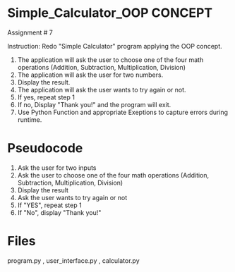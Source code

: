 # Simple_Calculator_OOP CONCEPT
Assignment # 7

Instruction: Redo "Simple Calculator" program applying the OOP concept.

1. The application will ask the user to choose one of the four math operations (Addition, Subtraction, Multiplication, Division)
2. The application will ask the user for two numbers.
3. Display the result.
4. The application will ask the user wants to try again or not.
5. If yes, repeat step 1
6. If no, Display "Thank you!" and the program will exit.
7. Use Python Function and appropriate Exeptions to capture errors during runtime.

# Pseudocode
1. Ask the user for two inputs
2. Ask the user to choose one of the four math operations (Addition, Subtraction, Multiplication, Division)
3. Display the result
4. Ask the user wants to try again or not
5. If "YES", repeat step 1
6. If "No", display "Thank you!"

# Files
program.py , 
user_interface.py , 
calculator.py
